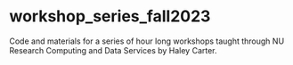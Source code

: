 # workshop_series_fall2023
 Code and materials for a series of hour long workshops taught through NU Research Computing and Data Services by Haley Carter.
